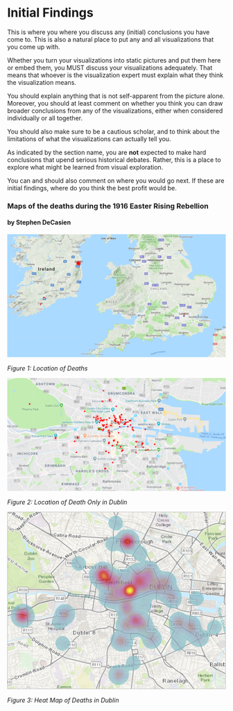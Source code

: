 # Initial Findings

This is where you where you discuss any (initial) conclusions you have come to. This is also a natural place to put any and all visualizations that you come up with.

Whether you turn your visualizations into static pictures and put them here or embed them, you MUST discuss your visualizations adequately. That means that whoever is the visualization expert must explain what they think the visualization means.

You should explain anything that is not self-apparent from the picture alone. Moreover, you should at least comment on whether you think you can draw broader conclusions from any of the visualizations, either when considered individually or all together.

You should also make sure to be a cautious scholar, and to think about the limitations of what the visualizations can actually tell you.

As indicated by the section name, you are **not** expected to make hard conclusions that upend serious historical debates. Rather, this is a place to explore what might be learned from visual exploration.

You can and should also comment on where you would go next. If these are initial findings, where do you think the best profit would be.


### Maps of the deaths during the 1916 Easter Rising Rebellion
#### by Stephen DeCasien
![Places of deaths](docs\files\map1.png)

*Figure 1: Location of Deaths*

![Locations of deaths in Dublin](docs\files\map2.png)

*Figure 2: Location of Death Only in Dublin*

![Heat map of deaths](docs\files\map3.png)

*Figure 3: Heat Map of Deaths in Dublin*
